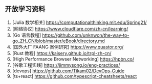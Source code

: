 ## 开放学习资料

1. [Julia 数学相关] https://computationalthinking.mit.edu/Spring21/
2. [网络协议] https://www.cloudflare.com/zh-cn/learning/
3. [Go 语言教程] https://github.com/unknwon/the-way-to-go_ZH_CN/blob/master/eBook/directory.md
4. [国外大厂 FAANG 案例研究] https://www.quastor.org/
5. [Rust 教程] https://kaisery.github.io/trpl-zh-cn/
6. [High Performance Browser Networking] https://hpbn.co/
7. [谷歌工程实践] https://jimmysong.io/eng-practices/
8. [devops] https://github.com/Tikam02/DevOps-Guide
9. [ts+react] https://github.com/typescript-cheatsheets/react

